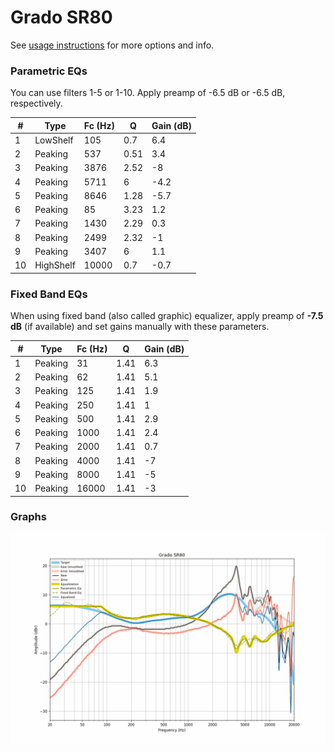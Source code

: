 # Grado SR80
See [usage instructions](https://github.com/jaakkopasanen/AutoEq#usage) for more options and info.

### Parametric EQs
You can use filters 1-5 or 1-10. Apply preamp of -6.5 dB or -6.5 dB, respectively.

|   # | Type      |   Fc (Hz) |    Q |   Gain (dB) |
|-----|-----------|-----------|------|-------------|
|   1 | LowShelf  |       105 | 0.7  |         6.4 |
|   2 | Peaking   |       537 | 0.51 |         3.4 |
|   3 | Peaking   |      3876 | 2.52 |        -8   |
|   4 | Peaking   |      5711 | 6    |        -4.2 |
|   5 | Peaking   |      8646 | 1.28 |        -5.7 |
|   6 | Peaking   |        85 | 3.23 |         1.2 |
|   7 | Peaking   |      1430 | 2.29 |         0.3 |
|   8 | Peaking   |      2499 | 2.32 |        -1   |
|   9 | Peaking   |      3407 | 6    |         1.1 |
|  10 | HighShelf |     10000 | 0.7  |        -0.7 |

### Fixed Band EQs
When using fixed band (also called graphic) equalizer, apply preamp of **-7.5 dB** (if available) and set gains manually with these parameters.

|   # | Type    |   Fc (Hz) |    Q |   Gain (dB) |
|-----|---------|-----------|------|-------------|
|   1 | Peaking |        31 | 1.41 |         6.3 |
|   2 | Peaking |        62 | 1.41 |         5.1 |
|   3 | Peaking |       125 | 1.41 |         1.9 |
|   4 | Peaking |       250 | 1.41 |         1   |
|   5 | Peaking |       500 | 1.41 |         2.9 |
|   6 | Peaking |      1000 | 1.41 |         2.4 |
|   7 | Peaking |      2000 | 1.41 |         0.7 |
|   8 | Peaking |      4000 | 1.41 |        -7   |
|   9 | Peaking |      8000 | 1.41 |        -5   |
|  10 | Peaking |     16000 | 1.41 |        -3   |

### Graphs
![](./Grado%20SR80.png)
